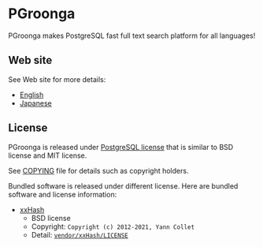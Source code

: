 # PGroonga

PGroonga makes PostgreSQL fast full text search platform for all languages!

## Web site

See Web site for more details:

  * [English](http://pgroonga.github.io/)
  * [Japanese](http://pgroonga.github.io/ja/)

## License

PGroonga is released under [PostgreSQL license](http://opensource.org/licenses/postgresql) that is similar to BSD license and MIT license.

See [COPYING](https://github.com/pgroonga/pgroonga/blob/master/COPYING) file for details such as copyright holders.

Bundled software is released under different license. Here are bundled software and license information:

  * [xxHash](https://github.com/Cyan4973/xxHash)
    * BSD license
    * Copyright: `Copyright (c) 2012-2021, Yann Collet`
    * Detail: [`vendor/xxHash/LICENSE`](https://github.com/Cyan4973/xxHash/blob/master/LICENSE)
